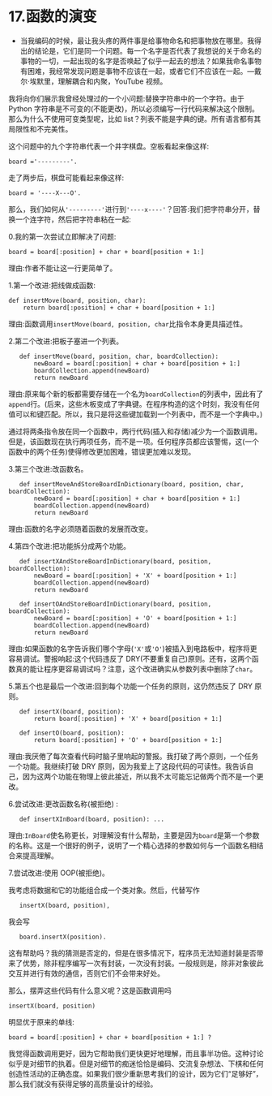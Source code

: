 # 17.函数的演变

*   当我编码的时候，最让我头疼的两件事是给事物命名和把事物放在哪里。我得出的结论是，它们是同一个问题。每一个名字是否代表了我想说的关于命名的事物的一切，一起出现的名字是否唤起了似乎一起去的想法？如果我命名事物有困难，我经常发现问题是事物不应该在一起，或者它们不应该在一起。—戴尔·埃默里，理解耦合和内聚，YouTube 视频。

我将向你们展示我曾经处理过的一个小问题:替换字符串中的一个字符。由于 Python 字符串是不可变的(不能更改)，所以必须编写一行代码来解决这个限制。那么为什么不使用可变类型呢，比如 list？列表不能是字典的键。所有语言都有其局限性和不完美性。

这个问题中的九个字符串代表一个井字棋盘。空板看起来像这样:

```
board ='---------'.

```

走了两步后，棋盘可能看起来像这样:

```
board = '----X---O'.

```

那么，我们如何从`'---------'`进行到`'----x----'`？回答:我们把字符串分开，替换一个连字符，然后把字符串粘在一起:

0.我的第一次尝试立即解决了问题:

```
board = board[:position] + char + board[position + 1:]

```

理由:作者不能让这一行更简单了。

1.第一个改进:把线做成函数:

```
def insertMove(board, position, char):
    return board[:position] + char + board[position + 1:]

```

理由:函数调用`insertMove(board, position, char`比指令本身更具描述性。

2.第二个改进:把板子塞进一个列表。

```
   def insertMove(board, position, char, boardCollection):
       newBoard = board[:position] + char + board[position + 1:]
       boardCollection.append(newBoard)
       return newBoard

```

理由:原来每个新的板都需要存储在一个名为`boardCollection`的列表中，因此有了`append`行。(后来，这些木板变成了字典键。在程序构造的这个时刻，我没有任何值可以和键匹配。所以，我只是将这些键加载到一个列表中，而不是一个字典中。)

通过将两条指令放在同一个函数中，两行代码(插入和存储)减少为一个函数调用。但是，该函数现在执行两项任务，而不是一项。任何程序员都应该警惕，这(一个函数中的两个任务)使得修改更加困难，错误更加难以发现。

3.第三个改进:改函数名。

```
   def insertMoveAndStoreBoardInDictionary(board, position, char, boardCollection):
       newBoard = board[:position] + char + board[position + 1:]
       boardCollection.append(newBoard)
       return newBoard

```

理由:函数的名字必须随着函数的发展而改变。

4.第四个改进:把功能拆分成两个功能。

```
   def insertXAndStoreBoardInDictionary(board, position, boardCollection):
       newBoard = board[:position] + 'X' + board[position + 1:]
       boardCollection.append(newBoard)
       return newBoard

   def insertOAndStoreBoardInDictionary(board, position, boardCollection):
       newBoard = board[:position] + 'O' + board[position + 1:]
       boardCollection.append(newBoard)
       return newBoard

```

理由:如果函数的名字告诉我们哪个字母(`'X'`或`'O'`)被插入到电路板中，程序将更容易调试。警报响起:这个代码违反了 DRY(不要重复自己)原则。还有，这两个函数真的能让程序更容易调试吗？注意，这个改进确实从参数列表中删除了`char`。

5.第五个也是最后一个改进:回到每个功能一个任务的原则，这仍然违反了 DRY 原则。

```
   def insertX(board, position):                           
       return board[:position] + 'X' + board[position + 1:]

   def insertO(board, position):                           
       return board[:position] + 'O' + board[position + 1:]

```

理由:我厌倦了每次查看代码时脑子里响起的警报。我打破了两个原则，一个任务一个功能。我继续打破 DRY 原则，因为我爱上了这段代码的可读性。我告诉自己，因为这两个功能在物理上彼此接近，所以我不太可能忘记做两个而不是一个更改。

6.尝试改进:更改函数名称(被拒绝) :

```
   def insertXInBoard(board, position): ...

```

理由:`InBoard`使名称更长，对理解没有什么帮助，主要是因为`board`是第一个参数的名称。这是一个很好的例子，说明了一个精心选择的参数如何与一个函数名相结合来提高理解。

7.尝试改进:使用 OOP(被拒绝)。

我考虑将数据和它的功能组合成一个类对象。然后，代替写作

```
   insertX(board, position),

```

我会写

```
   board.insertX(position).

```

这有帮助吗？我的猜测是否定的，但是在很多情况下，程序员无法知道封装是否带来了优势，除非程序编写一次有封装，一次没有封装。一般规则是，除非对象彼此交互并进行有效的通信，否则它们不会带来好处。

那么，摆弄这些代码有什么意义呢？这是函数调用吗

```
insertX(board, position)

```

明显优于原来的单线:

```
board = board[:position] + char + board[position + 1:] ?

```

我觉得函数调用更好，因为它帮助我们更快更好地理解，而且事半功倍。这种讨论似乎是对细节的执着。但是对细节的痴迷恰恰是编码、交流复杂想法、下棋和任何创造性活动的正确态度。如果我们很少重新思考我们的设计，因为它们“足够好”，那么我们就没有获得足够的高质量设计的经验。